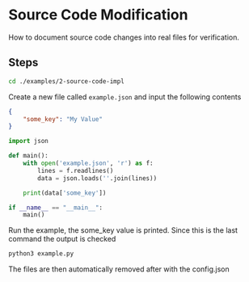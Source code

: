 # Source Code Modification

How to document source code changes into real files for verification.

## Steps

```bash docs-ci-ignore
cd ./examples/2-source-code-impl
```

Create a new file called `example.json` and input the following contents

```json title=example.json docs-ci-insert-at-line=0
{
    "some_key": "My Value"
}
```

```python title=example.py docs-ci-insert-at-line=0
import json

def main():
    with open('example.json', 'r') as f:
        lines = f.readlines()
        data = json.loads(''.join(lines))

    print(data['some_key'])

if __name__ == "__main__":
    main()
```

Run the example, the some_key value is printed. Since this is the last command the output is checked

```bash docs-ci-output-contains="My Value"
python3 example.py
```

The files are then automatically removed after with the config.json
